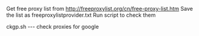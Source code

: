 Get free proxy list from http://freeproxylist.org/cn/free-proxy-list.htm
Save the list as freeproxylistprovider.txt
Run script to check them

ckgp.sh --- check proxies for google
